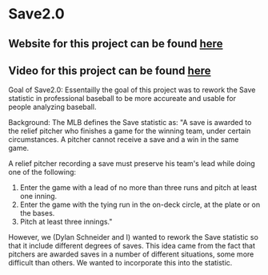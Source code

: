 # Save2.0
## Website for this project can be found [here](https://dylanschneider.github.io)
## Video for this project can be found [here](https://youtu.be/c0JpCy03Ugg)

Goal of Save2.0:
Essentailly the goal of this project was to rework the Save statistic in professional baseball to be more accureate and usable for people analyzing baseball. 

Background:
The MLB defines the Save statistic as:
"A save is awarded to the relief pitcher who finishes a game for the winning team, under certain circumstances. A pitcher cannot receive a save and a win in the same game.

A relief pitcher recording a save must preserve his team's lead while doing one of the following:

1. Enter the game with a lead of no more than three runs and pitch at least one inning.
2. Enter the game with the tying run in the on-deck circle, at the plate or on the bases.
3. Pitch at least three innings."

However, we (Dylan Schneider and I) wanted to rework the Save statistic so that it include different degrees of saves. This idea came from the fact that pitchers are awarded saves in a number of different situations, some more difficult than others. We wanted to incorporate this into the statistic. 


